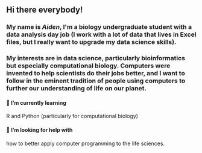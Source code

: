 ## Hi there everybody!

 ### My name is *Aiden*, I'm a biology undergraduate student with a data analysis day job (I work with a lot of data that lives in Excel files, but I really want to upgrade my data science skills). 

### My interests are in data science, particularly bioinformatics but especially computational biology. Computers were invented to help scientists do their jobs better, and I want to follow in the eminent tradition of people using computers to further our understanding of life on our planet. 

#### 🌱 I’m currently learning 
R and Python (particularly for computational biology)

#### 🤔 I’m looking for help with
how to better apply computer programming to the life sciences. 


<!--
**ahbiocoder21/ahbiocoder21** is a ✨ _special_ ✨ repository because its `README.md` (this file) appears on your GitHub profile.

Here are some ideas to get you started:

- 🔭 I’m currently working on ...
- 🌱 I’m currently learning ...
- 👯 I’m looking to collaborate on ...
- 🤔 I’m looking for help with ...
- 💬 Ask me about ...
- 📫 How to reach me: ...
- 😄 Pronouns: ...
- ⚡ Fun fact: ...
-->
